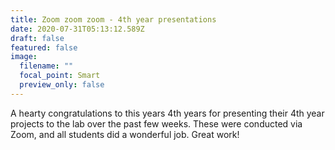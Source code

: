 ```yaml
---
title: Zoom zoom zoom - 4th year presentations
date: 2020-07-31T05:13:12.589Z
draft: false
featured: false
image:
  filename: ""
  focal_point: Smart
  preview_only: false
---
```

A hearty congratulations to this years 4th years for presenting their 4th year projects to the lab over the past few weeks. These were conducted via Zoom, and all students did a wonderful job. Great work!

